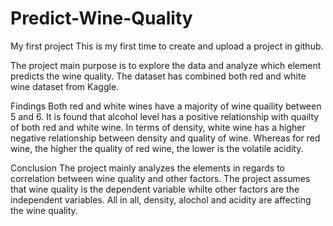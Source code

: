 # Predict-Wine-Quality
My first project
This is my first time to create and upload a project in github. 

The project main purpose is to explore the data and analyze which element predicts the wine quality. The dataset has combined both red and white wine dataset from Kaggle. 

Findings
Both red and white wines have a majority of wine quaility between 5 and 6. It is found that alcohol level has a positive relationship with quailty of both red and white wine. In terms of density, white wine has a higher negative relationship between density and quality of wine. Whereas for red wine, the higher the quality of red wine, the lower is the volatile acidity. 

Conclusion
The project mainly analyzes the elements in regards to correlation between wine quality and other factors. The project assumes that wine quality is the dependent variable whilte other factors are the independent variables. All in all, density, alochol and acidity are affecting the wine quality. 
